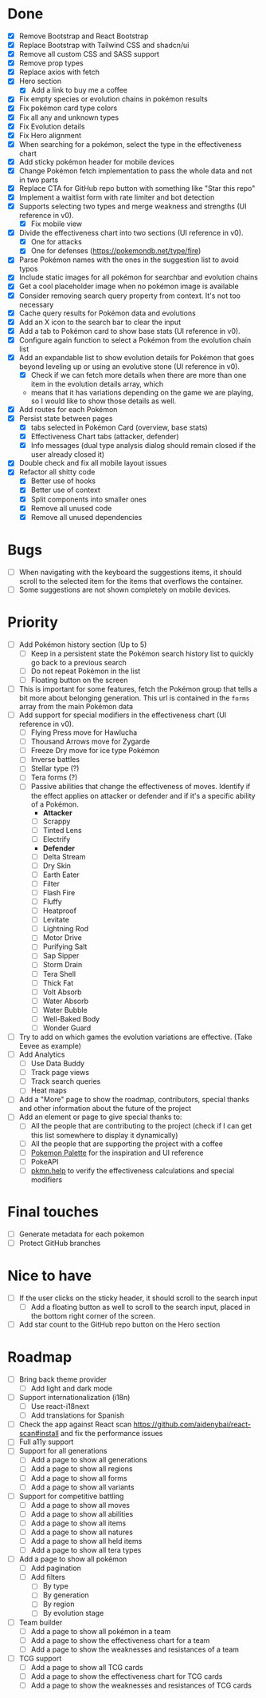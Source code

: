 # Done

- [x] Remove Bootstrap and React Bootstrap
- [x] Replace Bootstrap with Tailwind CSS and shadcn/ui
- [x] Remove all custom CSS and SASS support
- [x] Remove prop types
- [x] Replace axios with fetch
- [x] Hero section
    - [x] Add a link to buy me a coffee
- [x] Fix empty species or evolution chains in pokémon results
- [x] Fix pokémon card type colors
- [x] Fix all any and unknown types
- [x] Fix Evolution details
- [x] Fix Hero alignment
- [x] When searching for a pokémon, select the type in the effectiveness chart
- [x] Add sticky pokémon header for mobile devices
- [x] Change Pokémon fetch implementation to pass the whole data and not in two parts
- [x] Replace CTA for GitHub repo button with something like "Star this repo"
- [x] Implement a waitlist form with rate limiter and bot detection
- [x] Supports selecting two types and merge weakness and strengths (UI reference in v0).
    - [x] Fix mobile view
- [x] Divide the effectiveness chart into two sections (UI reference in v0).
    - [x] One for attacks
    - [x] One for defenses (https://pokemondb.net/type/fire)
- [x] Parse Pokémon names with the ones in the suggestion list to avoid typos
- [x] Include static images for all pokémon for searchbar and evolution chains
- [x] Get a cool placeholder image when no pokémon image is available
- [x] Consider removing search query property from context. It's not too necessary
- [x] Cache query results for Pokémon data and evolutions
- [x] Add an X icon to the search bar to clear the input
- [x] Add a tab to Pokémon card to show base stats (UI reference in v0).
- [x] Configure again function to select a Pokémon from the evolution chain list
- [x] Add an expandable list to show evolution details for Pokémon that goes beyond leveling up or using an evolutive
  stone (UI reference in v0).
    - [x] Check if we can fetch more details when there are more than one item in the evolution details array, which
    - means that it has variations depending on the game we are playing, so I would like to show those details as well.
- [x] Add routes for each Pokémon
- [x] Persist state between pages
    - [x] tabs selected in Pokémon Card (overview, base stats)
    - [x] Effectiveness Chart tabs (attacker, defender)
    - [x] Info messages (dual type analysis dialog should remain closed if the user already closed it)
- [x] Double check and fix all mobile layout issues
- [x] Refactor all shitty code
    - [x] Better use of hooks
    - [x] Better use of context
    - [x] Split components into smaller ones
    - [x] Remove all unused code
    - [x] Remove all unused dependencies

# Bugs

- [ ] When navigating with the keyboard the suggestions items, it should scroll to the selected item for the items that
  overflows the container.
- [ ] Some suggestions are not shown completely on mobile devices.

# Priority

- [ ] Add Pokémon history section (Up to 5)
    - [ ] Keep in a persistent state the Pokémon search history list to quickly go back to a previous search
    - [ ] Do not repeat Pokémon in the list
    - [ ] Floating button on the screen
- [ ] This is important for some features, fetch the Pokémon group that tells a bit more about belonging generation.
  This url is contained in the `forms` array from the main Pokémon data
- [ ] Add support for special modifiers in the effectiveness chart (UI reference in v0).
    - [ ] Flying Press move for Hawlucha
    - [ ] Thousand Arrows move for Zygarde
    - [ ] Freeze Dry move for ice type Pokémon
    - [ ] Inverse battles
    - [ ] Stellar type (?)
    - [ ] Tera forms (?)
    - [ ] Passive abilities that change the effectiveness of moves. Identify if the effect applies on attacker or
      defender and if it's a specific ability of a Pokémon.
        - **Attacker**
        - [ ] Scrappy
        - [ ] Tinted Lens
        - [ ] Electrify
        - **Defender**
        - [ ] Delta Stream
        - [ ] Dry Skin
        - [ ] Earth Eater
        - [ ] Filter
        - [ ] Flash Fire
        - [ ] Fluffy
        - [ ] Heatproof
        - [ ] Levitate
        - [ ] Lightning Rod
        - [ ] Motor Drive
        - [ ] Purifying Salt
        - [ ] Sap Sipper
        - [ ] Storm Drain
        - [ ] Tera Shell
        - [ ] Thick Fat
        - [ ] Volt Absorb
        - [ ] Water Absorb
        - [ ] Water Bubble
        - [ ] Well-Baked Body
        - [ ] Wonder Guard
- [ ] Try to add on which games the evolution variations are effective. (Take Eevee as example)
- [ ] Add Analytics
    - [ ] Use Data Buddy
    - [ ] Track page views
    - [ ] Track search queries
    - [ ] Heat maps
- [ ] Add a "More" page to show the roadmap, contributors, special thanks and other information about the future of the
  project
- [ ] Add an element or page to give special thanks to:
    - [ ] All the people that are contributing to the project (check if I can get this list somewhere to display it
      dynamically)
    - [ ] All the people that are supporting the project with a coffee
    - [ ] [Pokemon Palette](https://github.com/yassenshopov/pokemonpalette-nextjs) for the inspiration and UI
      reference
    - [ ] PokeAPI
    - [ ] [pkmn.help](https://github.com/wavebeem/pkmn.help?tab=readme-ov-file) to verify the effectiveness calculations
      and special modifiers

# Final touches

- [ ] Generate metadata for each pokemon
- [ ] Protect GitHub branches

# Nice to have

- [ ] If the user clicks on the sticky header, it should scroll to the search input
    - [ ] Add a floating button as well to scroll to the search input, placed in the bottom right corner of the screen.
- [ ] Add star count to the GitHub repo button on the Hero section

# Roadmap

- [ ] Bring back theme provider
    - [ ] Add light and dark mode
- [ ] Support internationalization (i18n)
    - [ ] Use react-i18next
    - [ ] Add translations for Spanish
- [ ] Check the app against React scan https://github.com/aidenybai/react-scan#install and fix the performance issues
- [ ] Full a11y support
- [ ] Support for all generations
    - [ ] Add a page to show all generations
    - [ ] Add a page to show all regions
    - [ ] Add a page to show all forms
    - [ ] Add a page to show all variants
- [ ] Support for competitive battling
    - [ ] Add a page to show all moves
    - [ ] Add a page to show all abilities
    - [ ] Add a page to show all items
    - [ ] Add a page to show all natures
    - [ ] Add a page to show all held items
    - [ ] Add a page to show all tera types
- [ ] Add a page to show all pokémon
    - [ ] Add pagination
    - [ ] Add filters
        - [ ] By type
        - [ ] By generation
        - [ ] By region
        - [ ] By evolution stage
- [ ] Team builder
    - [ ] Add a page to show all pokémon in a team
    - [ ] Add a page to show the effectiveness chart for a team
    - [ ] Add a page to show the weaknesses and resistances of a team
- [ ] TCG support
    - [ ] Add a page to show all TCG cards
    - [ ] Add a page to show the effectiveness chart for TCG cards
    - [ ] Add a page to show the weaknesses and resistances of TCG cards
